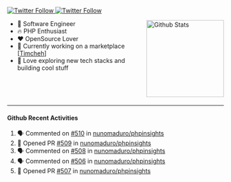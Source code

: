 <p>
  <a href="https://twitter.com/50bhan">
    <img alt="Twitter Follow" src="https://img.shields.io/twitter/follow/50bhan?color=1DA1F2&logo=twitter&style=for-the-badge">
  </a>
  
  <a href="https://www.linkedin.com/in/50bhan">
    <img alt="Twitter Follow" src="https://img.shields.io/badge/LinkedIn-0077B5?style=for-the-badge&logo=linkedin&logoColor=white">
  </a>
</p>

<img alt="Github Stats" src="https://github-readme-stats.vercel.app/api?username=50bhan&show_icons=true" align="right" height="180" />

- 🔭 Software Engineer
- :fire: PHP Enthusiast
- :hearts: OpenSource Lover
- :mega: Currently working on a marketplace [[Timcheh](https://timcheh.com)]
- 🚀 Love exploring new tech stacks and building cool stuff

<br><br><br><hr>

#### Github Recent Activities
<!--START_SECTION:activity-->
1. 🗣 Commented on [#510](https://github.com/nunomaduro/phpinsights/issues/510) in [nunomaduro/phpinsights](https://github.com/nunomaduro/phpinsights)
2. 💪 Opened PR [#509](https://github.com/nunomaduro/phpinsights/pull/509) in [nunomaduro/phpinsights](https://github.com/nunomaduro/phpinsights)
3. 🗣 Commented on [#508](https://github.com/nunomaduro/phpinsights/issues/508) in [nunomaduro/phpinsights](https://github.com/nunomaduro/phpinsights)
4. 🗣 Commented on [#506](https://github.com/nunomaduro/phpinsights/issues/506) in [nunomaduro/phpinsights](https://github.com/nunomaduro/phpinsights)
5. 💪 Opened PR [#507](https://github.com/nunomaduro/phpinsights/pull/507) in [nunomaduro/phpinsights](https://github.com/nunomaduro/phpinsights)
<!--END_SECTION:activity-->

